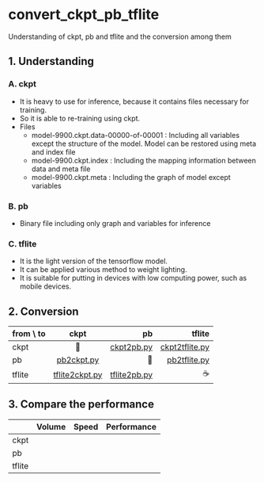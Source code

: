 # convert_ckpt_pb_tflite
Understanding of ckpt, pb and tflite and the conversion among them

## 1. Understanding
### A. ckpt
  * It is heavy to use for inference, because it contains files necessary for training.
  * So it is able to re-training using ckpt.
  * Files
    * model-9900.ckpt.data-00000-of-00001 : Including all variables except the structure of the model. Model can be restored using meta and index file
    * model-9900.ckpt.index : Including the mapping information between data and meta file
    * model-9900.ckpt.meta : Including the graph of model except variables

### B. pb
  * Binary file including only graph and variables for inference
    
### C. tflite
  * It is the light version of the tensorflow model.
  * It can be applied various method to weight lighting.
  * It is suitable for putting in devices with low computing power, such as mobile devices.

## 2. Conversion
| from \  to    | ckpt  | pb    | tflite |
| ------------- |:-----:| -----:| ------:|
| ckpt          |🍪|[ckpt2pb.py](www.naver.com)|[ckpt2tflite.py](www.naver.com)|
| pb            |[pb2ckpt.py](www.naver.com)|🍦|[pb2tflite.py](www.naver.com)|
| tflite        |[tflite2ckpt.py](www.naver.com)|[tflite2pb.py](www.naver.com)|☕️|


## 3. Compare the performance

|               | Volume  | Speed    | Performance |
| ------------- |:-----:| -----:| ------:|
| ckpt          |  |       |        |
| pb            |       |       |        |
| tflite        |       |       |      |
